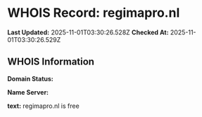 # WHOIS Record: regimapro.nl

**Last Updated:** 2025-11-01T03:30:26.528Z
**Checked At:** 2025-11-01T03:30:26.529Z

## WHOIS Information

**Domain Status:** 

**Name Server:** 

**text:** regimapro.nl is free

